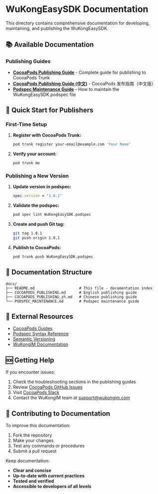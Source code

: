 # WuKongEasySDK Documentation

This directory contains comprehensive documentation for developing, maintaining, and publishing the WuKongEasySDK.

## 📚 Available Documentation

### Publishing Guides

- **[CocoaPods Publishing Guide](COCOAPODS_PUBLISHING.md)** - Complete guide for publishing to CocoaPods Trunk
- **[CocoaPods Publishing Guide (中文)](COCOAPODS_PUBLISHING_zh.md)** - CocoaPods 发布指南（中文版）
- **[Podspec Maintenance Guide](PODSPEC_MAINTENANCE.md)** - How to maintain the WuKongEasySDK.podspec file

## 🚀 Quick Start for Publishers

### First-Time Setup

1. **Register with CocoaPods Trunk:**
   ```bash
   pod trunk register your-email@example.com 'Your Name'
   ```

2. **Verify your account:**
   ```bash
   pod trunk me
   ```

### Publishing a New Version

1. **Update version in podspec:**
   ```ruby
   spec.version = "1.0.1"
   ```

2. **Validate the podspec:**
   ```bash
   pod spec lint WuKongEasySDK.podspec
   ```

3. **Create and push Git tag:**
   ```bash
   git tag 1.0.1
   git push origin 1.0.1
   ```

4. **Publish to CocoaPods:**
   ```bash
   pod trunk push WuKongEasySDK.podspec
   ```

## 📖 Documentation Structure

```
docs/
├── README.md                    # This file - documentation index
├── COCOAPODS_PUBLISHING.md      # English publishing guide
├── COCOAPODS_PUBLISHING_zh.md   # Chinese publishing guide
└── PODSPEC_MAINTENANCE.md       # Podspec maintenance guide
```

## 🔗 External Resources

- [CocoaPods Guides](https://guides.cocoapods.org/)
- [Podspec Syntax Reference](https://guides.cocoapods.org/syntax/podspec.html)
- [Semantic Versioning](https://semver.org/)
- [WuKongIM Documentation](https://docs.wukongim.com)

## 🆘 Getting Help

If you encounter issues:

1. Check the troubleshooting sections in the publishing guides
2. Review [CocoaPods GitHub Issues](https://github.com/CocoaPods/CocoaPods/issues)
3. Visit [CocoaPods Slack](https://cocoapods-slack-invite.herokuapp.com/)
4. Contact the WuKongIM team at support@wukongim.com

## 📝 Contributing to Documentation

To improve this documentation:

1. Fork the repository
2. Make your changes
3. Test any commands or procedures
4. Submit a pull request

Keep documentation:
- **Clear and concise**
- **Up-to-date with current practices**
- **Tested and verified**
- **Accessible to developers of all levels**
